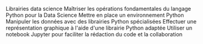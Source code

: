 Librairies data science
Maîtriser les opérations fondamentales du langage Python pour la Data Science
Mettre en place un environnement Python
Manipuler les données avec des librairies Python spécialisées
Effectuer une représentation graphique à l'aide d'une librairie Python adaptée
Utiliser un notebook Jupyter pour faciliter la rédaction du code et la collaboration
